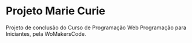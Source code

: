 # Projeto Marie Curie
Projeto de conclusão do Curso de Programação Web Programação para Iniciantes, pela WoMakersCode.
